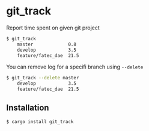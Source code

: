 # git_track

Report time spent on given git project

~~~bash
$ git_track
    master             0.8
    develop            3.5
    feature/fatec_dae  21.5
~~~

You can remove log for a specifi branch using `--delete`

~~~bash
$ git_track --delete master
    develop            3.5
    feature/fatec_dae  21.5
~~~

## Installation

~~~bash
$ cargo install git_track
~~~


